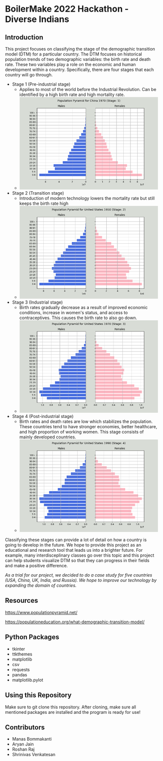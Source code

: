 # BoilerMake 2022 Hackathon - Diverse Indians

## Introduction

This project focuses on classifying the stage of the demographic transition model (DTM) for a particular country. The DTM focuses on historical population trends of two demographic variables: the birth rate and death rate. These two variables play a role on the economic and human development within a country. Specifically, there are four stages that each country will go through. 
  - Stage 1 (Pre-industrial stage)
    - Applies to most of the world before the Industrial Revolution. Can be identified by a high birth rate and high mortality rate.
    - ![Stage 1 Example](Stage_1.png "Stage 1 Example")
  - Stage 2 (Transition stage)
    - Introduction of modern technology lowers the mortality rate but still keeps the birth rate high
    - ![Stage 2 Example](Stage_2.png "Stage 2 Example")
  - Stage 3 (Industrial stage)
    - Birth rates gradually decrease as a result of improved economic conditions, increase in women's status, and access to contraceptives. This causes the birth rate to also go down.
    - ![Stage 3 Example](Stage_3.png "Stage 3 Example")
  - Stage 4 (Post-industrial stage)
    - Birth rates and death rates are low which stabilizes the population. These countries tend to have stronger economies, better healthcare, and high proportion of working women. This stage consists of mainly developed countries. 
    - ![Stage 4 Example](Stage_4.png "Stage 4 Example")

Classifying these stages can provide a lot of detail on how a country is going to develop in the future. We hope to provide this project as an educational and research tool that leads us into a brighter future. For example, many interdisceplinary classes go over this topic and this project can help students visualize DTM so that they can progress in their fields and make a positive difference.

*As a trial for our project, we decided to do a case study for five countries (USA, China, UK, India, and Russia). We hope to improve our technology by expanding the domain of countries.*

## Resources

https://www.populationpyramid.net/

https://populationeducation.org/what-demographic-transition-model/

## Python Packages

- tkinter
- ttkthemes
- matplotlib
- csv
- requests
- pandas
- matplotlib.pylot

## Using this Repository

Make sure to git clone this repository. After cloning, make sure all mentioned packages are installed and the program is ready for use!

## Contributors 
- Manas Bommakanti
- Aryan Jain
- Roshan Raj
- Shrinivas Venkatesan
